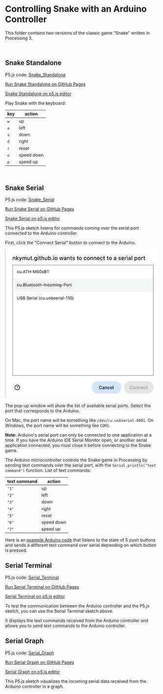 # Controlling Snake with an Arduino Controller

This folder contains two versions of the classic game "Snake" written in Processing 3.

<br>

## Snake Standalone

P5.js code: [Snake_Standalone](Snake_Standalone)

[Run Snake Standalone on GitHub Pages](https://nkymut.github.io/Electronics-As-Material/snake.p5/Snake_Standalone/) 


[Snake Standalone on p5.js editor](https://editor.p5js.org/didny/sketches/CW3YCe8hN)


Play Snake with the keyboard:

| key | action |
|---|---|
| `w` | up |
| `a` | left |
| `s` | down |
| `d` | right |
| `r` | reset |
| `o` | speed down |
| `p` | speed up | 

<br>

## Snake Serial

P5.js code: [Snake_Serial](Snake_Serial)

[Run Snake Serial on GitHub Pages](https://nkymut.github.io/Electronics-As-Material/snake.p5/Snake_Serial/) 

[Snake Serial on p5.js editor](https://editor.p5js.org/didny/sketches/NJRb-zhcT)


This P5.js sketch listens for commands coming over the serial port connected to the Arduino controller. 

First, click the "Connect Serial" button to connect to the Arduino.

![Select Serial Port](img/connectSerial.png)

The pop-up window will show the list of available serial ports. Select the port that corresponds to the Arduino. 

On Mac, the port name will be something like `/dev/cu.usbserial-0001`.
On Windows, the port name will be something like `COM3`.

**Note:** Arduino's serial port can only be connected to one application at a time. If you have the Arduino IDE Serial Monitor open, or another serial application connected, you must close it before connecting to the Snake game. 

<!-- 
To figure out which Serial port Processing should be listening to, open the run the following [Processing sketch](check_serial).

![Processing Serial](../img/processing_serialcheck.png)

Check the print out in the black rectangle at the bottom of the processing IDE. You should see a series of lines, starting with `[ 0 ]` with the different ports your computer has. Find out with port Arduino uses. (Still not sure which is the Arduino? Check the serial port list in the Arduino IDE. Or, unplug the Arduino and run the Processing sketch and see which port disappears). -->

<!-- Change the value of `serial_port_index` in the `Snake_Serial.pde` file to match the port number corresponding to the Arduino. -->

The Arduino microcontroller controls the Snake game in Processing by sending text commands over the serial port, with the `Serial.println("text command")` function. List of text commands:

| text command | action |
|---|---|
| `"1"` | up |
| `"2"` | left |
| `"3"` | down |
| `"4"` | right |
| `"5"` | reset |
| `"6"` | speed down |
| `"7"` | speed up | 

Here is an [example Arduino code](Snake_ArduinoExample) that listens to the state of 5 push buttons and sends a different text command over serial depending on which button is pressed.


## Serial Terminal

P5.js code: [Serial_Terminal](serial_terminal)

[Run Serial Terminal on GitHub Pages](https://nkymut.github.io/Electronics-As-Material/snake.p5/serial_terminal/) 

[Serial Terminal on p5.js editor](https://editor.p5js.org/didny/sketches/t6M5I7tHj)

To test the communication between the Arduino controller and the P5.js sketch, you can use the Serial Terminal sketch above.

It displays the text commands received from the Arduino controller and allows you to send text commands to the Arduino controller.

## Serial Graph

P5.js code: [Serial_Graph](serial_graph)

[Run Serial Graph on GitHub Pages](https://nkymut.github.io/Electronics-As-Material/snake.p5/serial_graph/) 

[Serial Graph on p5.js editor](https://editor.p5js.org/didny/sketches/kRUEcMKTv)

This P5.js sketch visualizes the incoming serial data received from the Arduino controller in a graph.
